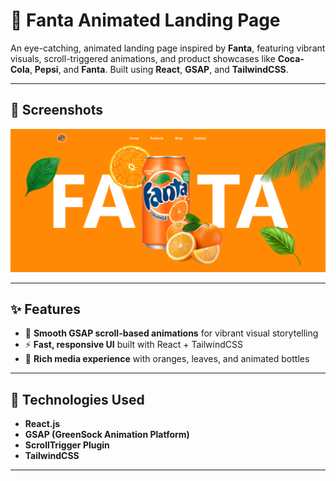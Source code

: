 # 🍊 Fanta Animated Landing Page

An eye-catching, animated landing page inspired by **Fanta**, featuring vibrant visuals, scroll-triggered animations, and product showcases like **Coca-Cola**, **Pepsi**, and **Fanta**. Built using **React**, **GSAP**, and **TailwindCSS**.

---

## 📸 Screenshots

![Homepage](/public/Screenshot1.png)

---

## ✨ Features

- 🍹 **Smooth GSAP scroll-based animations** for vibrant visual storytelling  
- ⚡ **Fast, responsive UI** built with React + TailwindCSS  
- 🎨 **Rich media experience** with oranges, leaves, and animated bottles  

---

## 🔧 Technologies Used

- **React.js**  
- **GSAP (GreenSock Animation Platform)**  
- **ScrollTrigger Plugin**  
- **TailwindCSS**  

---

